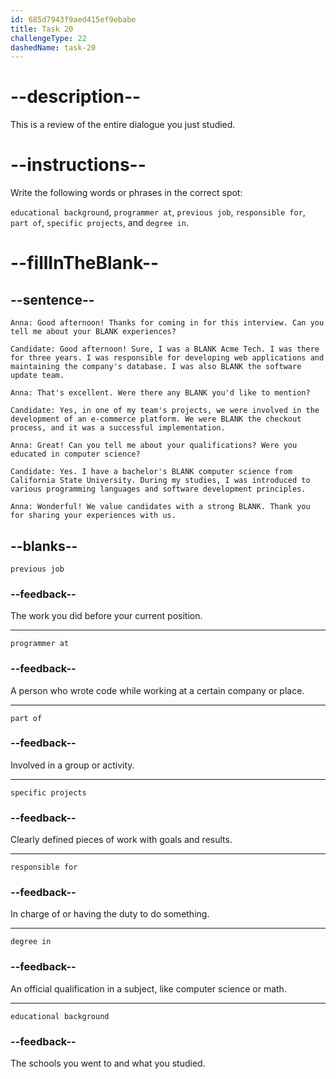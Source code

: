 ```yaml
---
id: 685d7943f9aed415ef9ebabe
title: Task 20
challengeType: 22
dashedName: task-20
---
```


<!-- REVIEW -->

# --description--

This is a review of the entire dialogue you just studied.

# --instructions--

Write the following words or phrases in the correct spot:

`educational background`, `programmer at`, `previous job`, `responsible for`, `part of`, `specific projects`, and `degree in`.

# --fillInTheBlank--

## --sentence--

`Anna: Good afternoon! Thanks for coming in for this interview. Can you tell me about your BLANK experiences?`

`Candidate: Good afternoon! Sure, I was a BLANK Acme Tech. I was there for three years. I was responsible for developing web applications and maintaining the company's database. I was also BLANK the software update team.`

`Anna: That's excellent. Were there any BLANK you'd like to mention?`

`Candidate: Yes, in one of my team's projects, we were involved in the development of an e-commerce platform. We were BLANK the checkout process, and it was a successful implementation.`

`Anna: Great! Can you tell me about your qualifications? Were you educated in computer science?`

`Candidate: Yes. I have a bachelor's BLANK computer science from California State University. During my studies, I was introduced to various programming languages and software development principles.`

`Anna: Wonderful! We value candidates with a strong BLANK. Thank you for sharing your experiences with us.`

## --blanks--

`previous job`

### --feedback--

The work you did before your current position.

---

`programmer at`

### --feedback--

A person who wrote code while working at a certain company or place.

---

`part of`

### --feedback--

Involved in a group or activity.

---

`specific projects`

### --feedback--

Clearly defined pieces of work with goals and results.

---

`responsible for`

### --feedback--

In charge of or having the duty to do something.

---

`degree in`

### --feedback--

An official qualification in a subject, like computer science or math.

---

`educational background`

### --feedback--

The schools you went to and what you studied.
